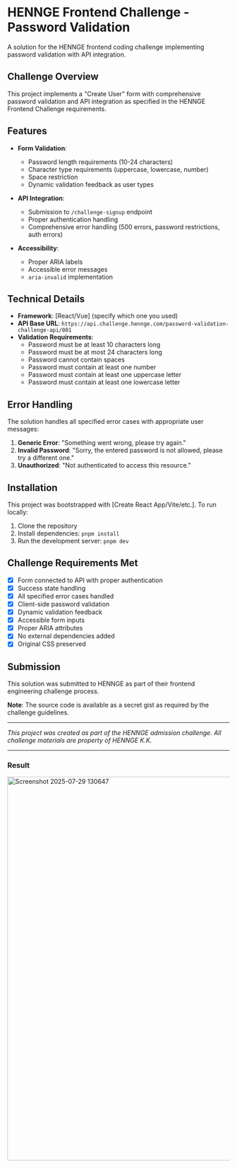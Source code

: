  # HENNGE Frontend Challenge - Password Validation

A solution for the HENNGE frontend coding challenge implementing password validation with API integration.

## Challenge Overview

This project implements a "Create User" form with comprehensive password validation and API integration as specified in the HENNGE Frontend Challenge requirements.

## Features

- **Form Validation**:
  - Password length requirements (10-24 characters)
  - Character type requirements (uppercase, lowercase, number)
  - Space restriction
  - Dynamic validation feedback as user types

- **API Integration**:
  - Submission to `/challenge-signup` endpoint
  - Proper authentication handling
  - Comprehensive error handling (500 errors, password restrictions, auth errors)

- **Accessibility**:
  - Proper ARIA labels
  - Accessible error messages
  - `aria-invalid` implementation

## Technical Details

- **Framework**: [React/Vue] (specify which one you used)
- **API Base URL**: `https://api.challenge.hennge.com/password-validation-challenge-api/001`
- **Validation Requirements**:
  - Password must be at least 10 characters long
  - Password must be at most 24 characters long
  - Password cannot contain spaces
  - Password must contain at least one number
  - Password must contain at least one uppercase letter
  - Password must contain at least one lowercase letter

## Error Handling

The solution handles all specified error cases with appropriate user messages:

1. **Generic Error**: "Something went wrong, please try again."
2. **Invalid Password**: "Sorry, the entered password is not allowed, please try a different one."
3. **Unauthorized**: "Not authenticated to access this resource."

## Installation

This project was bootstrapped with [Create React App/Vite/etc.]. To run locally:

1. Clone the repository
2. Install dependencies: `pnpm install`
3. Run the development server: `pnpm dev`

## Challenge Requirements Met

- [x] Form connected to API with proper authentication
- [x] Success state handling
- [x] All specified error cases handled
- [x] Client-side password validation
- [x] Dynamic validation feedback
- [x] Accessible form inputs
- [x] Proper ARIA attributes
- [x] No external dependencies added
- [x] Original CSS preserved

## Submission

This solution was submitted to HENNGE as part of their frontend engineering challenge process.

**Note**: The source code is available as a secret gist as required by the challenge guidelines.

---

*This project was created as part of the HENNGE admission challenge. All challenge materials are property of HENNGE K.K.*

---
### Result
<img width="1919" height="868" alt="Screenshot 2025-07-29 130647" src="https://github.com/user-attachments/assets/09d95681-3457-40cb-a3e0-5d5c54d3eb58" />



